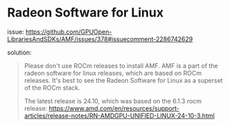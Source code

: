 # Radeon Software for Linux
issue: https://github.com/GPUOpen-LibrariesAndSDKs/AMF/issues/378#issuecomment-2286742629

solution:
>Please don't use ROCm releases to install AMF.
>AMF is a part of the radeon software for linux releases, which are based on ROCm releases. It's best to see the Radeon Software for Linux as a superset of the ROCm stack.
>
>The latest release is 24.10, which was based on the 6.1.3 rocm release:
>https://www.amd.com/en/resources/support-articles/release-notes/RN-AMDGPU-UNIFIED-LINUX-24-10-3.html

